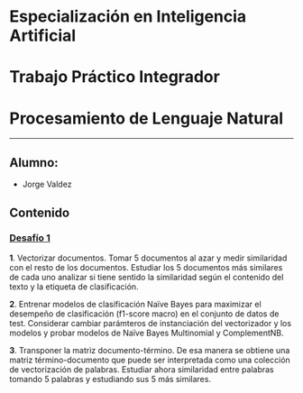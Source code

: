 # Especialización en Inteligencia Artificial

# Trabajo Práctico Integrador

# Procesamiento de Lenguaje Natural
---

## Alumno:
   - Jorge Valdez

## Contenido

### [Desafío 1](desafio_1/Desafio_1.ipynb) 
**1**. Vectorizar documentos. Tomar 5 documentos al azar y medir similaridad con el resto de los documentos.
Estudiar los 5 documentos más similares de cada uno analizar si tiene sentido
la similaridad según el contenido del texto y la etiqueta de clasificación.

**2**. Entrenar modelos de clasificación Naïve Bayes para maximizar el desempeño de clasificación
(f1-score macro) en el conjunto de datos de test. Considerar cambiar parámteros
de instanciación del vectorizador y los modelos y probar modelos de Naïve Bayes Multinomial
y ComplementNB.

**3**. Transponer la matriz documento-término. De esa manera se obtiene una matriz
término-documento que puede ser interpretada como una colección de vectorización de palabras.
Estudiar ahora similaridad entre palabras tomando 5 palabras y estudiando sus 5 más similares.


